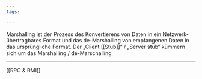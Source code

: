 ```yaml
---
tags:

---
```


Marshalling ist der Prozess des Konvertierens von Daten in ein Netzwerk-übertragbares Format und das de-Marshalling von empfangenen Daten in das ursprüngliche Format. Der „Client [[Stub]]“ / „Server stub“ kümmern sich um das Marshalling / de-Marschalling

---
[[RPC & RMI]]